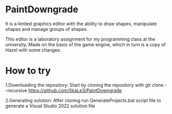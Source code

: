 # PaintDowngrade
It is a limited graphics editor with the ability to draw shapes, manipulate shapes and manage groups of shapes.

This editor is a laboratory assignment for my programming class at the university. Made on the basis of the game engine, which in turn is a copy of Hazel with some changes.

# How to try

1.Downloading the repository: 
Start by cloning the repository with git clone --recursive https://github.com/SkaLe3/PaintDowngrade

2.Generating solution: 
After cloning run GenerateProjects.bat script file to generate a Visual Studio 2022 solution file
